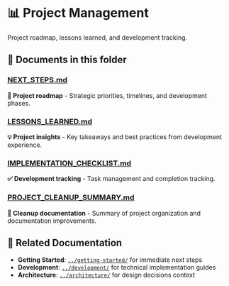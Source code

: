# 📊 Project Management

Project roadmap, lessons learned, and development tracking.

## 📖 Documents in this folder

### [NEXT_STEPS.md](NEXT_STEPS.md)

**🎯 Project roadmap** - Strategic priorities, timelines, and development phases.

### [LESSONS_LEARNED.md](LESSONS_LEARNED.md)

**💡 Project insights** - Key takeaways and best practices from development experience.

### [IMPLEMENTATION_CHECKLIST.md](IMPLEMENTATION_CHECKLIST.md)

**✅ Development tracking** - Task management and completion tracking.

### [PROJECT_CLEANUP_SUMMARY.md](PROJECT_CLEANUP_SUMMARY.md)

**🧹 Cleanup documentation** - Summary of project organization and documentation improvements.

## 🔗 Related Documentation

- **Getting Started**: [`../getting-started/`](../getting-started/) for immediate next steps
- **Development**: [`../development/`](../development/) for technical implementation guides
- **Architecture**: [`../architecture/`](../architecture/) for design decisions context
